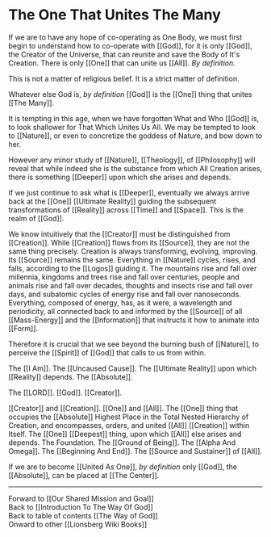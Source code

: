 # The One That Unites The Many

If we are to have any hope of co-operating as One Body, we must first begin to understand how to co-operate with [[God]], for it is only [[God]], the Creator of the Universe, that can reunite and save the Body of It's Creation. There is only [[One]] that can unite us [[All]]. *By definition.* 

This is not a matter of religious belief. It is a strict matter of definition. 

Whatever else God is, *by definition* [[God]] is the [[One]] thing that unites [[The Many]]. 

It is tempting in this age, when we have forgotten What and Who [[God]] is, to look shallower for That Which Unites Us All. We may be tempted to look to [[Nature]], or even to concretize the goddess of Nature, and bow down to her. 

However any minor study of [[Nature]], [[Theology]], of [[Philosophy]] will reveal that while indeed she is the substance from which All Creation arises, there is something [[Deeper]] upon which she arises and depends. 

If we just continue to ask what is [[Deeper]], eventually we always arrive back at the [[One]] [[Ultimate Reality]] guiding the subsequent transformations of [[Reality]] across [[Time]] and [[Space]]. This is the realm of [[God]]. 

We know intuitively that the [[Creator]] must be distinguished from [[Creation]]. While [[Creation]] flows from its [[Source]], they are not the same thing precisely. Creation is always transforming, evolving, improving. Its [[Source]] remains the same. Everything in [[Nature]] cycles, rises, and falls, according to the [[Logos]] guiding it. The mountains rise and fall over millennia, kingdoms and trees rise and fall over centuries, people and animals rise and fall over decades, thoughts and insects rise and fall over days, and subatomic cycles of energy rise and fall over nanoseconds. Everything, composed of energy, has, as it were, a wavelength and periodicity, all connected back to and informed by the [[Source]] of all [[Mass-Energy]] and the [[Information]] that instructs it how to animate into [[Form]].  

Therefore it is crucial that we see beyond the burning bush of [[Nature]], to perceive the [[Spirit]] of [[God]] that calls to us from within. 

The [[I Am]]. The [[Uncaused Cause]]. The [[Ultimate Reality]] upon which [[Reality]] depends. The [[Absolute]]. 

The [[LORD]]. [[God]]. [[Creator]]. 

[[Creator]] and [[Creation]]. [[One]] and [[All]]. The [[One]] thing that occupies the [[Absolute]] Highest Place in the Total Nested Hierarchy of Creation, and encompasses, orders, and united [[All]] [[Creation]] within Itself. The [[One]] [[Deepest]] thing, upon which [[All]] else arises and depends. The Foundation. The [[Ground of Being]]. The [[Alpha And Omega]]. The [[Beginning And End]]. The [[Source and Sustainer]] of [[All]]. 

If we are to become [[United As One]], *by definition* only [[God]], the [[Absolute]], can be placed at [[The Center]]. 

___

Forward to [[Our Shared Mission and Goal]]  
Back to [[Introduction To The Way Of God]]  
Back to table of contents [[The Way of God]]  
Onward to other [[Lionsberg Wiki Books]]  
